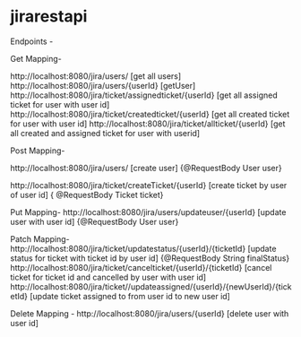 # jirarestapi


Endpoints -

Get Mapping-

http://localhost:8080/jira/users/                         [get all users]
http://localhost:8080/jira/users/{userId}                 [getUser]
http://localhost:8080/jira/ticket/assignedticket/{userId} [get all assigned ticket for user with user id]
http://localhost:8080/jira/ticket/createdticket/{userId}  [get all created ticket for user with user id]
http://localhost:8080/jira/ticket/allticket/{userId}      [get all created and assigned ticket for user with userid]

Post Mapping-

http://localhost:8080/jira/users/                         [create user] {@RequestBody User user}

http://localhost:8080/jira/ticket/createTicket/{userId}   [create ticket by user of user id] { @RequestBody Ticket ticket}

Put Mapping-
http://localhost:8080/jira/users/updateuser/{userId}      [update user with user id] {@RequestBody User user}

Patch Mapping-
http://localhost:8080/jira/ticket/updatestatus/{userId}/{ticketId} [update status for ticket with ticket id by user id] {@RequestBody String finalStatus}
http://localhost:8080/jira/ticket/cancelticket/{userId}/{ticketId} [cancel ticket for ticket id and cancelled by user with user id]
http://localhost:8080/jira/ticket//updateassigned/{userId}/{newUserId}/{ticketId} [update ticket assigned to from user id to new user id]

Delete Mapping - 
http://localhost:8080/jira/users/{userId}  [delete user with user id]
